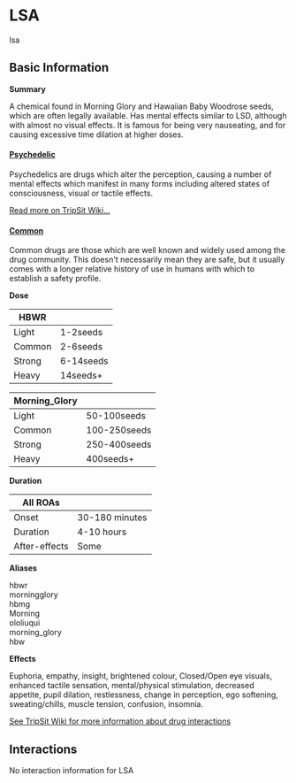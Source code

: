 # LSA

lsa

## Basic Information

**Summary**

A chemical found in Morning Glory and Hawaiian Baby Woodrose seeds, which are often legally available. Has mental effects similar to LSD, although with almost no visual effects. It is famous for being very nauseating, and for causing excessive time dilation at higher doses.

#### [Psychedelic](/category/psychedelic)

Psychedelics are drugs which alter the perception, causing a number of mental effects which manifest in many forms including altered states of consciousness, visual or tactile effects.

[Read more on TripSit Wiki...](#{category.wiki})

#### [Common](/category/common)

Common drugs are those which are well known and widely used among the drug community. This doesn't necessarily mean they are safe, but it usually comes with a longer relative history of use in humans with which to establish a safety profile.

**Dose**

| HBWR   |           |
| ------ | --------- |
| Light  | 1-2seeds  |
| Common | 2-6seeds  |
| Strong | 6-14seeds |
| Heavy  | 14seeds+  |

| Morning\_Glory |              |
| -------------- | ------------ |
| Light          | 50-100seeds  |
| Common         | 100-250seeds |
| Strong         | 250-400seeds |
| Heavy          | 400seeds+    |

**Duration**

| All ROAs      |                |
| ------------- | -------------- |
| Onset         | 30-180 minutes |
| Duration      | 4-10 hours     |
| After-effects | Some           |

**Aliases**

hbwr  
morningglory  
hbmg  
Morning  
ololiuqui  
morning\_glory  
hbw  

**Effects**

Euphoria, empathy, insight, brightened colour, Closed/Open eye visuals, enhanced tactile sensation, mental/physical stimulation, decreased appetite, pupil dilation, restlessness, change in perception, ego softening, sweating/chills, muscle tension, confusion, insomnia.

[See TripSit Wiki for more information about drug interactions](http://combo.tripsit.me/)

## Interactions

No interaction information for LSA
